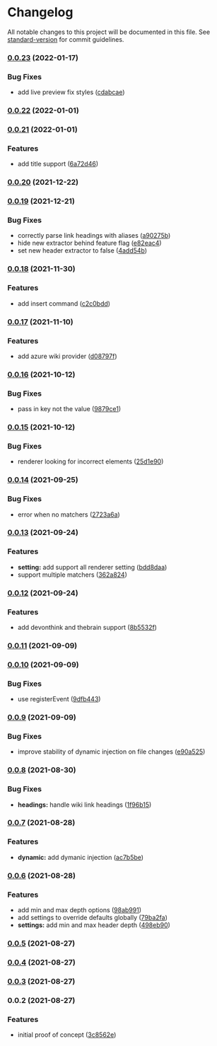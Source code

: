 # Changelog

All notable changes to this project will be documented in this file. See [standard-version](https://github.com/conventional-changelog/standard-version) for commit guidelines.

### [0.0.23](https://github.com/Aidurber/obsidian-plugin-dynamic-toc/compare/0.0.22...0.0.23) (2022-01-17)


### Bug Fixes

* add live preview fix styles ([cdabcae](https://github.com/Aidurber/obsidian-plugin-dynamic-toc/commit/cdabcaee8ef77fad74ffb1f3e20352f28083fbb6))

### [0.0.22](https://github.com/Aidurber/obsidian-plugin-dynamic-toc/compare/0.0.21...0.0.22) (2022-01-01)

### [0.0.21](https://github.com/Aidurber/obsidian-plugin-dynamic-toc/compare/0.0.20...0.0.21) (2022-01-01)


### Features

* add title support ([6a72d46](https://github.com/Aidurber/obsidian-plugin-dynamic-toc/commit/6a72d46b07656d8bbbf559df14469b8fe96bd524))

### [0.0.20](https://github.com/Aidurber/obsidian-plugin-dynamic-toc/compare/0.0.19...0.0.20) (2021-12-22)

### [0.0.19](https://github.com/Aidurber/obsidian-plugin-dynamic-toc/compare/0.0.18...0.0.19) (2021-12-21)


### Bug Fixes

* correctly parse link headings with aliases ([a90275b](https://github.com/Aidurber/obsidian-plugin-dynamic-toc/commit/a90275b33a91c276fd34f0fc15d7eeb35b500568))
* hide new extractor behind feature flag ([e82eac4](https://github.com/Aidurber/obsidian-plugin-dynamic-toc/commit/e82eac4e23ff1898dbf555fa8524b64bde502d00))
* set new header extractor to false ([4add54b](https://github.com/Aidurber/obsidian-plugin-dynamic-toc/commit/4add54b1e8ada2835f246636f7ba1f20842a7ba5))

### [0.0.18](https://github.com/Aidurber/obsidian-plugin-dynamic-toc/compare/0.0.17...0.0.18) (2021-11-30)


### Features

* add insert command ([c2c0bdd](https://github.com/Aidurber/obsidian-plugin-dynamic-toc/commit/c2c0bdd48ca6286bb48e478f8c6cc04fc43be741))

### [0.0.17](https://github.com/Aidurber/obsidian-plugin-dynamic-toc/compare/0.0.16...0.0.17) (2021-11-10)


### Features

* add azure wiki provider ([d08797f](https://github.com/Aidurber/obsidian-plugin-dynamic-toc/commit/d08797f9594761aa2e2a173e541814f5f764dca5))

### [0.0.16](https://github.com/Aidurber/obsidian-plugin-dynamic-toc/compare/0.0.15...0.0.16) (2021-10-12)


### Bug Fixes

* pass in key not the value ([9879ce1](https://github.com/Aidurber/obsidian-plugin-dynamic-toc/commit/9879ce1426a60f6565b11da252a77276fdd6c6bc))

### [0.0.15](https://github.com/Aidurber/obsidian-plugin-dynamic-toc/compare/0.0.14...0.0.15) (2021-10-12)


### Bug Fixes

* renderer looking for incorrect elements ([25d1e90](https://github.com/Aidurber/obsidian-plugin-dynamic-toc/commit/25d1e905e822d2ef56da7e65c5a7b05f92646cdf))

### [0.0.14](https://github.com/Aidurber/obsidian-plugin-dynamic-toc/compare/0.0.13...0.0.14) (2021-09-25)


### Bug Fixes

* error when no matchers ([2723a6a](https://github.com/Aidurber/obsidian-plugin-dynamic-toc/commit/2723a6a9484d3b758bd7074536cf9ab9d3617b54))

### [0.0.13](https://github.com/Aidurber/obsidian-plugin-dynamic-toc/compare/0.0.12...0.0.13) (2021-09-24)


### Features

* **setting:** add support all renderer setting ([bdd8daa](https://github.com/Aidurber/obsidian-plugin-dynamic-toc/commit/bdd8daa89a33f3aaa19bd733a408f65a61790b03))
* support multiple matchers ([362a824](https://github.com/Aidurber/obsidian-plugin-dynamic-toc/commit/362a8246b6799c39f22ddeab0dac10199f9e2cf1))

### [0.0.12](https://github.com/Aidurber/obsidian-plugin-dynamic-toc/compare/0.0.11...0.0.12) (2021-09-24)


### Features

* add devonthink and thebrain support ([8b5532f](https://github.com/Aidurber/obsidian-plugin-dynamic-toc/commit/8b5532f9e9558f403bf6af1b1254b731df6579e0))

### [0.0.11](https://github.com/Aidurber/obsidian-plugin-dynamic-toc/compare/0.0.10...0.0.11) (2021-09-09)

### [0.0.10](https://github.com/Aidurber/obsidian-plugin-dynamic-toc/compare/0.0.9...0.0.10) (2021-09-09)


### Bug Fixes

* use registerEvent ([9dfb443](https://github.com/Aidurber/obsidian-plugin-dynamic-toc/commit/9dfb443b00f18254e350bf9a368d746ad13e15ec))

### [0.0.9](https://github.com/Aidurber/obsidian-plugin-dynamic-toc/compare/0.0.8...0.0.9) (2021-09-09)


### Bug Fixes

* improve stability of dynamic injection on file changes ([e90a525](https://github.com/Aidurber/obsidian-plugin-dynamic-toc/commit/e90a525c7d0b5358183b408b72c9540f3286304a))

### [0.0.8](https://github.com/Aidurber/obsidian-plugin-dynamic-toc/compare/0.0.7...0.0.8) (2021-08-30)


### Bug Fixes

* **headings:** handle wiki link headings ([1f96b15](https://github.com/Aidurber/obsidian-plugin-dynamic-toc/commit/1f96b15e75b6d51f1ca8f66ba229035aeb781d74))

### [0.0.7](https://github.com/Aidurber/obsidian-plugin-dynamic-toc/compare/0.0.6...0.0.7) (2021-08-28)


### Features

* **dynamic:** add dymanic injection ([ac7b5be](https://github.com/Aidurber/obsidian-plugin-dynamic-toc/commit/ac7b5be3c432ed1b5b69bded6aefcdcb94b8f3b5))

### [0.0.6](https://github.com/Aidurber/obsidian-plugin-dynamic-toc/compare/0.0.5...0.0.6) (2021-08-28)


### Features

* add min and max depth options ([98ab991](https://github.com/Aidurber/obsidian-plugin-dynamic-toc/commit/98ab9916052c625ba6fd9e0e2f1563173c8c7a19))
* add settings to override defaults globally ([79ba2fa](https://github.com/Aidurber/obsidian-plugin-dynamic-toc/commit/79ba2fa97c6432930a9125fde1ca3341150796ee))
* **settings:** add min and max header depth ([498eb90](https://github.com/Aidurber/obsidian-plugin-dynamic-toc/commit/498eb90e39aee244e18351c11bea443bffe60e5c))

### [0.0.5](https://github.com/Aidurber/obsidian-plugin-dynamic-toc/compare/0.0.4...0.0.5) (2021-08-27)

### [0.0.4](https://github.com/Aidurber/obsidian-plugin-dynamic-toc/compare/0.0.3...0.0.4) (2021-08-27)

### [0.0.3](https://github.com/Aidurber/obsidian-plugin-dynamic-toc/compare/0.0.2...0.0.3) (2021-08-27)

### 0.0.2 (2021-08-27)


### Features

* initial proof of concept ([3c8562e](https://github.com/Aidurber/obsidian-plugin-dynamic-toc/commit/3c8562e5acac9afcff5fcf8fabe84ed27f8290b9))
